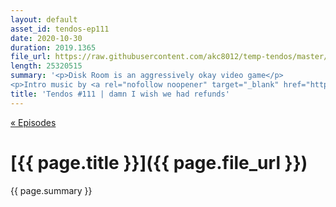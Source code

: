```yaml
---
layout: default
asset_id: tendos-ep111
date: 2020-10-30
duration: 2019.1365
file_url: https://raw.githubusercontent.com/akc8012/temp-tendos/master/tendos-ep111.mp3
length: 25320515
summary: '<p>Disk Room is an aggressively okay video game</p>
<p>Intro music by <a rel="nofollow noopener" target="_blank" href="https://twitter.com/Mike_Dantuono">DJ mikeymike</a>!</p>'
title: 'Tendos #111 | damn I wish we had refunds'
---
```

[« Episodes](/tendos/episodes)

# [{{ page.title }}]({{ page.file_url }})
{{ page.summary }}
